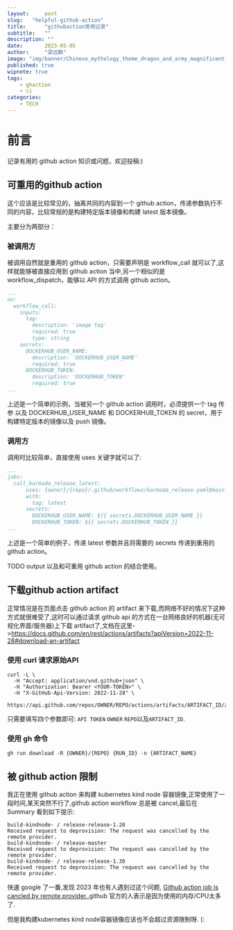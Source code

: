 ```yaml
---
layout:     post 
slug:   "helpful-github-action"
title:      "githubaction常用记录"
subtitle:   ""
description: ""
date:       2023-05-05
author:     "梁远鹏"
image: "img/banner/Chinese_mythology_theme_dragon_and_army_magnificent_scenery__c7a68137-62c6-4f33-b5dd-b39934ca86cd.png"
published: true
wipnote: true
tags:
    - ghaction
    - ci
categories: 
    - TECH
---
```


# 前言 

记录有用的 github action 知识或问题，欢迎投稿:)

## 可重用的github action

这个应该是比较常见的，抽离共同的内容到一个 github action，传递参数执行不同的内容，比较常规的是构建特定版本镜像和构建 latest 版本镜像。

主要分为两部分：

### 被调用方


被调用自然就是重用的 github action，只需要声明是 workflow_call 就可以了,这样就能够被直接应用到 github action 当中,另一个相似的是 workflow_dispatch，能够以 API 的方式调用 github action。

```yaml
...
on:
  workflow_call:
    inputs:
      tag:
        description: 'image tag'
        required: true
        type: string
    secrets:
      DOCKERHUB_USER_NAME:
        description: 'DOCKERHUB_USER_NAME'
        required: true
      DOCKERHUB_TOKEN:
        description: 'DOCKERHUB_TOKEN'
        required: true
...
```

上述是一个简单的示例，当被另一个 github action  调用时，必须提供一个 tag 传参 以及 DOCKERHUB_USER_NAME 和 DOCKERHUB_TOKEN 的 secret，用于构建特定版本的镜像以及 push 镜像。


### 调用方

调用时比较简单，直接使用 uses 关键字就可以了:

```yaml
...
jobs:
  call_karmada_release_latest:
      uses: {owner}/{repo}/.github/workflows/karmada_release.yaml@main
      with:
        tag: latest
      secrets:
        DOCKERHUB_USER_NAME: ${{ secrets.DOCKERHUB_USER_NAME }}
        DOCKERHUB_TOKEN: ${{ secrets.DOCKERHUB_TOKEN }}
...
```

上述是一个简单的例子，传递 latest 参数并且将需要的 secrets 传递到重用的 github action。


TODO output 以及和可重用 github action 的结合使用。

## 下载github action artifact

正常情况是在页面点击 github action 的 artifact 来下载,而网络不好的情况下这种方式就很难受了,这时可以通过请求 github api 的方式在一台网络良好的机器(无可视化界面/服务器)上下载 artifact了,文档在这里->https://docs.github.com/en/rest/actions/artifacts?apiVersion=2022-11-28#download-an-artifact

### 使用 curl 请求原始API

```shell
curl -L \
  -H "Accept: application/vnd.github+json" \
  -H "Authorization: Bearer <YOUR-TOKEN>" \
  -H "X-GitHub-Api-Version: 2022-11-28" \
  https://api.github.com/repos/OWNER/REPO/actions/artifacts/ARTIFACT_ID/zip
```

只需要填写四个参数即可: `API TOKEN` `OWNER` `REPO`以及`ARTIFACT_ID`.

### 使用 gh 命令

```shell
gh run download -R {OWNER}/{REPO} {RUN_ID} -n {ARTIFACT_NAME}
```

## 被 github action 限制

我正在使用 github action 来构建 kubernetes kind node 容器镜像,正常使用了一段时间,某天突然不行了,github action workflow 总是被 cancel,最后在 Summary 看到如下提示:

```shell
build-kindnode- / release-release-1.28
Received request to deprovision: The request was cancelled by the remote provider.
build-kindnode- / release-master
Received request to deprovision: The request was cancelled by the remote provider.
build-kindnode- / release-release-1.30
Received request to deprovision: The request was cancelled by the remote provider.
```

快速 google 了一番,发现 2023 年也有人遇到过这个问题, [Github action job is cancled by remote provider.](https://github.com/actions/runner-images/issues/7897),github 官方的人表示是因为使用的内存/CPU太多了.

但是我构建kubernetes kind node容器镜像应该也不会超过资源限制呀. (:

